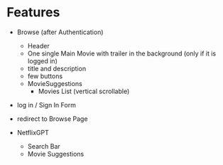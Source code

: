 # Features
 - Browse (after Authentication)
     - Header
      - One single Main Movie with trailer in the background (only if it is logged in)
      - title and description
      - few buttons
      - MovieSuggestions
          - Movies List (vertical scrollable)


 - log in / Sign In Form
 - redirect to Browse Page

- NetflixGPT
  - Search Bar
  - Movie Suggestions